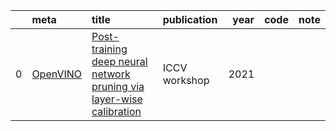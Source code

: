 |    | meta                                     | title                                                                                                                                                                                                                                    | publication   |   year | code   | note   |
|---:|:-----------------------------------------|:-----------------------------------------------------------------------------------------------------------------------------------------------------------------------------------------------------------------------------------------|:--------------|-------:|:-------|:-------|
|  0 | [OpenVINO](../../meta/OpenVINO.prototxt) | [Post-training deep neural network pruning via layer-wise calibration](https://openaccess.thecvf.com/content/ICCV2021W/LPCV/papers/Lazarevich_Post-Training_Deep_Neural_Network_Pruning_via_Layer-Wise_Calibration_ICCVW_2021_paper.pdf) | ICCV workshop |   2021 |        |        |